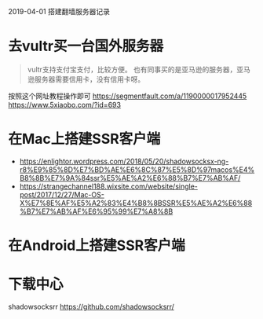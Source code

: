 2019-04-01 搭建翻墙服务器记录

# 去vultr买一台国外服务器
> vultr支持支付宝支付，比较方便。
> 也有同事买的是亚马逊的服务器，亚马逊服务器需要信用卡，没有信用卡呀。

按照这个网址教程操作即可
https://segmentfault.com/a/1190000017952445
https://www.5xiaobo.com/?id=693

# 在Mac上搭建SSR客户端
- https://enlightor.wordpress.com/2018/05/20/shadowsocksx-ng-r8%E9%85%8D%E7%BD%AE%E6%8C%87%E5%8D%97macos%E4%B8%8B%E7%9A%84ssr%E5%AE%A2%E6%88%B7%E7%AB%AF/
- https://strangechannel188.wixsite.com/website/single-post/2017/12/27/Mac-OS-X%E7%8E%AF%E5%A2%83%E4%B8%8BSSR%E5%AE%A2%E6%88%B7%E7%AB%AF%E6%95%99%E7%A8%8B

# 在Android上搭建SSR客户端


# 下载中心
shadowsocksrr https://github.com/shadowsocksrr/
